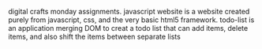 digital crafts monday assignments. javascript website is a website created purely from javascript, css, and the very basic html5 framework. todo-list is an application merging DOM to creat a todo list that can add items, delete items, and also shift the items between separate lists

